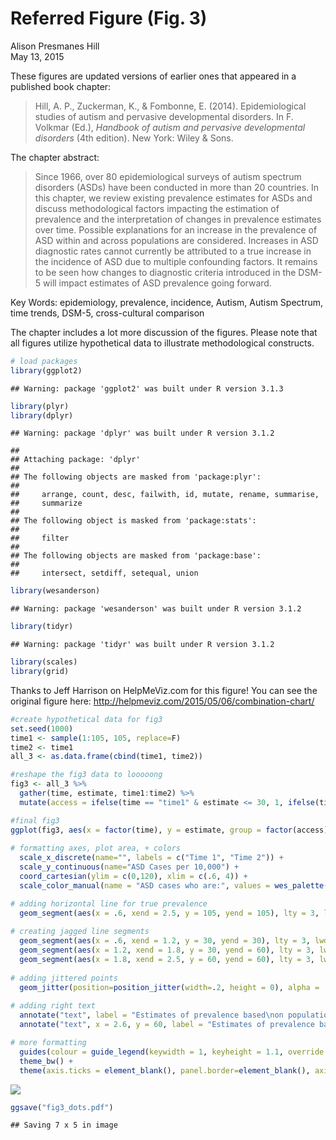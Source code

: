 # Referred Figure (Fig. 3)
Alison Presmanes Hill  
May 13, 2015  

These figures are updated versions of earlier ones that appeared in a published book chapter:

> Hill, A. P., Zuckerman, K., & Fombonne, E. (2014). Epidemiological studies of autism and pervasive developmental disorders. In F. Volkmar (Ed.), *Handbook of autism and pervasive developmental disorders* (4th edition). New York: Wiley & Sons.

The chapter abstract:

> Since 1966, over 80 epidemiological surveys of autism spectrum disorders (ASDs) have been conducted in more than 20 countries. In this chapter, we review existing prevalence estimates for ASDs and discuss methodological factors impacting the estimation of prevalence and the interpretation of changes in prevalence estimates over time. Possible explanations for an increase in the prevalence of ASD within and across populations are considered. Increases in ASD diagnostic rates cannot currently be attributed to a true increase in the incidence of ASD due to multiple confounding factors. It remains to be seen how changes to diagnostic criteria introduced in the DSM-5 will impact estimates of ASD prevalence going forward.

Key Words: epidemiology, prevalence, incidence, Autism, Autism Spectrum, time trends, DSM-5, cross-cultural comparison

The chapter includes a lot more discussion of the figures. Please note that all figures utilize hypothetical data to illustrate methodological constructs.


```r
# load packages
library(ggplot2)
```

```
## Warning: package 'ggplot2' was built under R version 3.1.3
```

```r
library(plyr)
library(dplyr)
```

```
## Warning: package 'dplyr' was built under R version 3.1.2
```

```
## 
## Attaching package: 'dplyr'
## 
## The following objects are masked from 'package:plyr':
## 
##     arrange, count, desc, failwith, id, mutate, rename, summarise,
##     summarize
## 
## The following object is masked from 'package:stats':
## 
##     filter
## 
## The following objects are masked from 'package:base':
## 
##     intersect, setdiff, setequal, union
```

```r
library(wesanderson)
```

```
## Warning: package 'wesanderson' was built under R version 3.1.2
```

```r
library(tidyr)
```

```
## Warning: package 'tidyr' was built under R version 3.1.2
```

```r
library(scales)
library(grid)
```

Thanks to Jeff Harrison on HelpMeViz.com for this figure! You can see the original figure here: 
http://helpmeviz.com/2015/05/06/combination-chart/


```r
#create hypothetical data for fig3
set.seed(1000)
time1 <- sample(1:105, 105, replace=F)
time2 <- time1
all_3 <- as.data.frame(cbind(time1, time2))

#reshape the fig3 data to looooong
fig3 <- all_3 %>%
  gather(time, estimate, time1:time2) %>%
  mutate(access = ifelse(time == "time1" & estimate <= 30, 1, ifelse(time == "time1" & estimate > 30, 0, ifelse(time == "time2" & estimate <= 60, 1, 0))))

#final fig3
ggplot(fig3, aes(x = factor(time), y = estimate, group = factor(access), colour = factor(access))) +
  
# formatting axes, plot area, + colors
  scale_x_discrete(name="", labels = c("Time 1", "Time 2")) +
  scale_y_continuous(name="ASD Cases per 10,000") +
  coord_cartesian(ylim = c(0,120), xlim = c(.6, 4)) +
  scale_color_manual(name = "ASD cases who are:", values = wes_palette("FantasticFox")[c(2:3)], labels = c("Not accessing\nservices", "Accessing\nservices")) + 

# adding horizontal line for true prevalence
  geom_segment(aes(x = .6, xend = 2.5, y = 105, yend = 105), lty = 3, lwd = .5, colour = "black") +
  
# creating jagged line segments
  geom_segment(aes(x = .6, xend = 1.2, y = 30, yend = 30), lty = 3, lwd = .5, colour = wes_palette("FantasticFox")[c(3)]) +
  geom_segment(aes(x = 1.2, xend = 1.8, y = 30, yend = 60), lty = 3, lwd = .5, colour = wes_palette("FantasticFox")[c(3)]) +
  geom_segment(aes(x = 1.8, xend = 2.5, y = 60, yend = 60), lty = 3, lwd = .5, colour = wes_palette("FantasticFox")[c(3)]) +
  
# adding jittered points
  geom_jitter(position=position_jitter(width=.2, height = 0), alpha = .75) +
  
# adding right text
  annotate("text", label = "Estimates of prevalence based\non population sampling will remain\nstable over time if true prevalence\nis stable.", x = 2.6, y = 105, size = 2.5, hjust = 0) +
  annotate("text", x = 2.6, y = 60, label = "Estimates of prevalence based\non individuals accessing services\ncan create an illusion of an\nincrease in prevalence over time,\nyet still underestimate prevalence\nat both time points.", size=2.5, hjust=0) +

# more formatting
  guides(colour = guide_legend(keywidth = 1, keyheight = 1.1, override.aes = list(alpha = 1))) +
  theme_bw() +
  theme(axis.ticks = element_blank(), panel.border=element_blank(), axis.line = element_blank(), panel.grid.major = element_blank(), panel.grid.minor = element_blank(), legend.justification=c(.9,0), legend.position=c(.82,0), legend.text = element_text(size = 6), legend.title = element_text(size = 6), legend.background = element_rect(fill="gray90", size=.25, linetype="dotted"), axis.title.y = element_text(size=9)) 
```

![](Referred_figure__3__files/figure-html/unnamed-chunk-2-1.png) 

```r
ggsave("fig3_dots.pdf")
```

```
## Saving 7 x 5 in image
```
